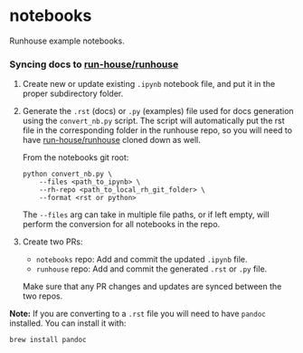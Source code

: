 # notebooks
Runhouse example notebooks.

### Syncing docs to [run-house/runhouse](https://github.com/run-house/runhouse)

1. Create new or update existing `.ipynb` notebook file, and put it in the proper subdirectory folder.

2. Generate the `.rst` (docs) or `.py` (examples) file used for docs generation using the `convert_nb.py` script.
   The script will automatically put the rst file in the corresponding folder in the runhouse repo, so you will need to
   have [run-house/runhouse](https://github.com/run-house/runhouse) cloned down as well.

   From the notebooks git root:

    ```CLI
    python convert_nb.py \
        --files <path_to_ipynb> \
        --rh-repo <path_to_local_rh_git_folder> \
        --format <rst or python>
    ```

   The `--files` arg can take in multiple file paths, or if left empty, will perform the conversion
   for all notebooks in the repo.

3. Create two PRs:

   - `notebooks` repo: Add and commit the updated `.ipynb` file.
   - `runhouse` repo: Add and commit the generated `.rst` or `.py` file.

   Make sure that any PR changes and updates are synced between the two repos.

**Note:** If you are converting to a `.rst` file you will need to have `pandoc` installed. You can install it with:

```CLI
brew install pandoc
```